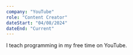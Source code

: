 ```yaml
---
company: "YouTube"
role: "Content Creator"
dateStart: "04/08/2024"
dateEnd: "Current"
---
```


I teach programming in my free time on YouTube.